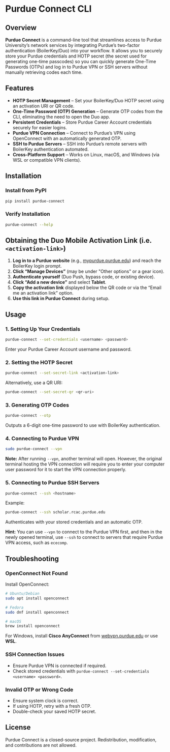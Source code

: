 # Purdue Connect CLI

## Overview

**Purdue Connect** is a command-line tool that streamlines access to Purdue University’s network services by integrating Purdue’s two-factor authentication (BoilerKey/Duo) into your workflow. It allows you to securely store your Purdue credentials and HOTP secret (the secret used for generating one-time passcodes) so you can quickly generate One-Time Passwords (OTPs) and log in to Purdue VPN or SSH servers without manually retrieving codes each time.

## Features

- **HOTP Secret Management** – Set your BoilerKey/Duo HOTP secret using an activation URI or QR code.
- **One-Time Password (OTP) Generation** – Generate OTP codes from the CLI, eliminating the need to open the Duo app.
- **Persistent Credentials** – Store Purdue Career Account credentials securely for easier logins.
- **Purdue VPN Connection** – Connect to Purdue’s VPN using OpenConnect with an automatically generated OTP.
- **SSH to Purdue Servers** – SSH into Purdue’s remote servers with BoilerKey authentication automated.
- **Cross-Platform Support** – Works on Linux, macOS, and Windows (via WSL or compatible VPN clients).

## Installation

### Install from PyPI
```bash
pip install purdue-connect
```

### Verify Installation
```bash
purdue-connect --help
```

## Obtaining the Duo Mobile Activation Link (i.e. `<activation-link>`)
1. **Log in to a Purdue website** (e.g., [mypurdue.purdue.edu](https://mypurdue.purdue.edu)) and reach the BoilerKey login prompt.
2. **Click “Manage Devices”** (may be under "Other options" or a gear icon).
3. **Authenticate yourself** (Duo Push, bypass code, or existing device).
4. **Click “Add a new device”** and select **Tablet**.
5. **Copy the activation link** displayed below the QR code or via the “Email me an activation link” option.
6. **Use this link in Purdue Connect** during setup.

## Usage

### 1. Setting Up Your Credentials
```bash
purdue-connect --set-credentials <username> <password>
```
Enter your Purdue Career Account username and password.

### 2. Setting the HOTP Secret
```bash
purdue-connect --set-secret-link <activation-link>
```
Alternatively, use a QR URI:
```bash
purdue-connect --set-secret-qr <qr-uri>
```

### 3. Generating OTP Codes
```bash
purdue-connect --otp
```
Outputs a 6-digit one-time password to use with BoilerKey authentication.

### 4. Connecting to Purdue VPN
```bash
sudo purdue-connect --vpn
```

**Note:** After running `--vpn`, another terminal will open. However, the original terminal hosting the VPN connection will require you to enter your computer user password for it to start the VPN connection properly.

### 5. Connecting to Purdue SSH Servers
```bash
purdue-connect --ssh <hostname>
```
Example:
```bash
purdue-connect --ssh scholar.rcac.purdue.edu
```
Authenticates with your stored credentials and an automatic OTP.

**Hint:** You can use `--vpn` to connect to the Purdue VPN first, and then in the newly opened terminal, use `--ssh` to connect to servers that require Purdue VPN access, such as `ececomp`.

## Troubleshooting

### OpenConnect Not Found
Install OpenConnect:
```bash
# Ubuntu/Debian
sudo apt install openconnect

# Fedora
sudo dnf install openconnect

# macOS
brew install openconnect
```
For Windows, install **Cisco AnyConnect** from [webvpn.purdue.edu](https://webvpn.purdue.edu) or use **WSL**.

### SSH Connection Issues
- Ensure Purdue VPN is connected if required.
- Check stored credentials with `purdue-connect --set-credentials <username> <password>`.

### Invalid OTP or Wrong Code
- Ensure system clock is correct.
- If using HOTP, retry with a fresh OTP.
- Double-check your saved HOTP secret.

## License

Purdue Connect is a closed-source project. Redistribution, modification, and contributions are not allowed.